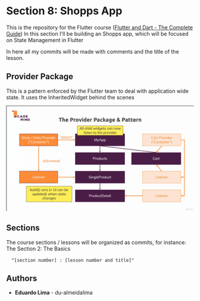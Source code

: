 # Section 8: Shopps App

This is the repository for the Flutter course ([Flutter and Dart - The Complete Guide](https://www.udemy.com/course/learn-flutter-dart-to-build-ios-android-apps/))
In this section I'll be building an Shopps app, which will be focused on State Management in Flutter

In here all my commits will be made with comments and the title of the lesson.

## Provider Package

This is a pattern enforced by the Flutter team to deal with application wide state. It uses the
InheritedWidget behind the scenes

![State Provider](./readme/provider-package.png "State Provider")

## Sections

The course sections / lessons will be organized as commits, for instance:
The Section 2: The Basics

```t
  "[section number] : [lesson number and title]"
```

## Authors

* **Eduardo Lima** - du-almeidalima
